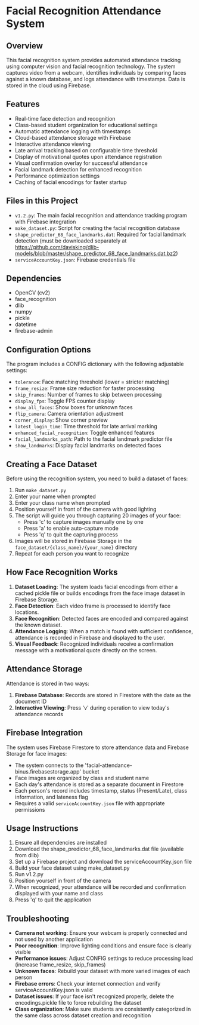 # Facial Recognition Attendance System

## Overview
This facial recognition system provides automated attendance tracking using computer vision and facial recognition technology. The system captures video from a webcam, identifies individuals by comparing faces against a known database, and logs attendance with timestamps. Data is stored in the cloud using Firebase.

## Features
- Real-time face detection and recognition
- Class-based student organization for educational settings
- Automatic attendance logging with timestamps
- Cloud-based attendance storage with Firebase
- Interactive attendance viewing
- Late arrival tracking based on configurable time threshold
- Display of motivational quotes upon attendance registration
- Visual confirmation overlay for successful attendance
- Facial landmark detection for enhanced recognition
- Performance optimization settings
- Caching of facial encodings for faster startup

## Files in this Project
- `v1.2.py`: The main facial recognition and attendance tracking program with Firebase integration
- `make_dataset.py`: Script for creating the facial recognition database
- `shape_predictor_68_face_landmarks.dat`: Required for facial landmark detection (must be downloaded separately at https://github.com/davisking/dlib-models/blob/master/shape_predictor_68_face_landmarks.dat.bz2)
- `serviceAccountKey.json`: Firebase credentials file

## Dependencies
- OpenCV (cv2)
- face_recognition
- dlib
- numpy
- pickle
- datetime
- firebase-admin

## Configuration Options
The program includes a CONFIG dictionary with the following adjustable settings:

- `tolerance`: Face matching threshold (lower = stricter matching)
- `frame_resize`: Frame size reduction for faster processing
- `skip_frames`: Number of frames to skip between processing
- `display_fps`: Toggle FPS counter display
- `show_all_faces`: Show boxes for unknown faces
- `flip_camera`: Camera orientation adjustment
- `corner_display`: Show corner preview
- `latest_login_time`: Time threshold for late arrival marking
- `enhanced_facial_recognition`: Toggle enhanced features
- `facial_landmarks_path`: Path to the facial landmark predictor file
- `show_landmarks`: Display facial landmarks on detected faces

## Creating a Face Dataset
Before using the recognition system, you need to build a dataset of faces:

1. Run `make_dataset.py`
2. Enter your name when prompted
3. Enter your class name when prompted
4. Position yourself in front of the camera with good lighting
5. The script will guide you through capturing 20 images of your face:
   - Press 'c' to capture images manually one by one
   - Press 'a' to enable auto-capture mode
   - Press 'q' to quit the capturing process
6. Images will be stored in Firebase Storage in the `face_dataset/{class_name}/{your_name}` directory
7. Repeat for each person you want to recognize

## How Face Recognition Works
1. **Dataset Loading**: The system loads facial encodings from either a cached pickle file or builds encodings from the face image dataset in Firebase Storage.
2. **Face Detection**: Each video frame is processed to identify face locations.
3. **Face Recognition**: Detected faces are encoded and compared against the known dataset.
4. **Attendance Logging**: When a match is found with sufficient confidence, attendance is recorded in Firebase and displayed to the user.
5. **Visual Feedback**: Recognized individuals receive a confirmation message with a motivational quote directly on the screen.

## Attendance Storage
Attendance is stored in two ways:
1. **Firebase Database**: Records are stored in Firestore with the date as the document ID
2. **Interactive Viewing**: Press 'v' during operation to view today's attendance records

## Firebase Integration
The system uses Firebase Firestore to store attendance data and Firebase Storage for face images:
- The system connects to the 'facial-attendance-binus.firebasestorage.app' bucket
- Face images are organized by class and student name
- Each day's attendance is stored as a separate document in Firestore
- Each person's record includes timestamp, status (Present/Late), class information, and lateness flag
- Requires a valid `serviceAccountKey.json` file with appropriate permissions

## Usage Instructions
1. Ensure all dependencies are installed
2. Download the shape_predictor_68_face_landmarks.dat file (available from dlib)
3. Set up a Firebase project and download the serviceAccountKey.json file
4. Build your face dataset using make_dataset.py
5. Run v1.2.py
6. Position yourself in front of the camera
7. When recognized, your attendance will be recorded and confirmation displayed with your name and class
8. Press 'q' to quit the application

## Troubleshooting
- **Camera not working**: Ensure your webcam is properly connected and not used by another application
- **Poor recognition**: Improve lighting conditions and ensure face is clearly visible
- **Performance issues**: Adjust CONFIG settings to reduce processing load (increase frame_resize, skip_frames)
- **Unknown faces**: Rebuild your dataset with more varied images of each person
- **Firebase errors**: Check your internet connection and verify serviceAccountKey.json is valid
- **Dataset issues**: If your face isn't recognized properly, delete the encodings.pickle file to force rebuilding the dataset
- **Class organization**: Make sure students are consistently categorized in the same class across dataset creation and recognition
